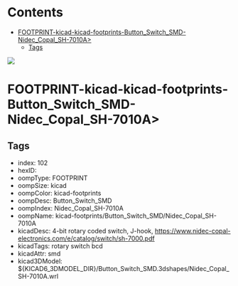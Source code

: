 



Contents
========

* [FOOTPRINT-kicad-kicad-footprints-Button_Switch_SMD-Nidec_Copal_SH-7010A>](#footprint-kicad-kicad-footprints-button_switch_smd-nidec_copal_sh-7010a)
	* [Tags](#tags)
  
![][im]
# FOOTPRINT-kicad-kicad-footprints-Button_Switch_SMD-Nidec_Copal_SH-7010A>

## Tags

- index: 102
- hexID: 
- oompType: FOOTPRINT
- oompSize: kicad
- oompColor: kicad-footprints
- oompDesc: Button_Switch_SMD
- oompIndex: Nidec_Copal_SH-7010A
- oompName: kicad-footprints/Button_Switch_SMD/Nidec_Copal_SH-7010A
- kicadDesc: 4-bit rotary coded switch, J-hook, https://www.nidec-copal-electronics.com/e/catalog/switch/sh-7000.pdf
- kicadTags: rotary switch bcd
- kicadAttr: smd
- kicad3DModel: ${KICAD6_3DMODEL_DIR}/Button_Switch_SMD.3dshapes/Nidec_Copal_SH-7010A.wrl



[im]: image.png
